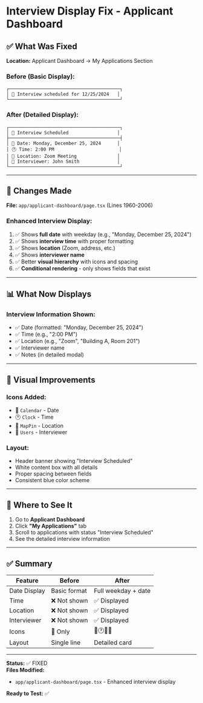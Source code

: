 # Interview Display Fix - Applicant Dashboard

## ✅ What Was Fixed

**Location:** Applicant Dashboard → My Applications Section

### **Before (Basic Display):**
```
┌─────────────────────────────────────────┐
│ 📅 Interview scheduled for 12/25/2024   │
└─────────────────────────────────────────┘
```

### **After (Detailed Display):**
```
┌─────────────────────────────────────────┐
│ 📅 Interview Scheduled                  │
├─────────────────────────────────────────┤
│ 📅 Date: Monday, December 25, 2024      │
│ 🕐 Time: 2:00 PM                        │
│ 📍 Location: Zoom Meeting               │
│ 👥 Interviewer: John Smith              │
└─────────────────────────────────────────┘
```

---

## 🔧 Changes Made

**File:** `app/applicant-dashboard/page.tsx` (Lines 1960-2006)

### **Enhanced Interview Display:**
1. ✅ Shows **full date** with weekday (e.g., "Monday, December 25, 2024")
2. ✅ Shows **interview time** with proper formatting
3. ✅ Shows **location** (Zoom, address, etc.)
4. ✅ Shows **interviewer name**
5. ✅ Better **visual hierarchy** with icons and spacing
6. ✅ **Conditional rendering** - only shows fields that exist

---

## 📊 What Now Displays

### **Interview Information Shown:**
- ✅ Date (formatted: "Monday, December 25, 2024")
- ✅ Time (e.g., "2:00 PM")
- ✅ Location (e.g., "Zoom", "Building A, Room 201")
- ✅ Interviewer name
- ✅ Notes (in detailed modal)

---

## 🎨 Visual Improvements

### **Icons Added:**
- 📅 `Calendar` - Date
- 🕐 `Clock` - Time
- 📍 `MapPin` - Location
- 👥 `Users` - Interviewer

### **Layout:**
- Header banner showing "Interview Scheduled"
- White content box with all details
- Proper spacing between fields
- Consistent blue color scheme

---

## 📍 Where to See It

1. Go to **Applicant Dashboard**
2. Click **"My Applications"** tab
3. Scroll to applications with status "Interview Scheduled"
4. See the detailed interview information

---

## ✅ Summary

| Feature | Before | After |
|---------|--------|-------|
| Date Display | Basic format | Full weekday + date |
| Time | ❌ Not shown | ✅ Displayed |
| Location | ❌ Not shown | ✅ Displayed |
| Interviewer | ❌ Not shown | ✅ Displayed |
| Icons | 📅 Only | 📅🕐📍👥 |
| Layout | Single line | Detailed card |

---

**Status:** ✅ FIXED  
**Files Modified:**
- `app/applicant-dashboard/page.tsx` - Enhanced interview display

**Ready to Test:** ✅

